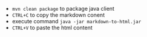 - `mvn clean package` to package java client
- `CTRL+C` to copy the markdown conent
- execute command `java -jar markdown-to-html.jar`
- `CTRL+V` to paste the html content
